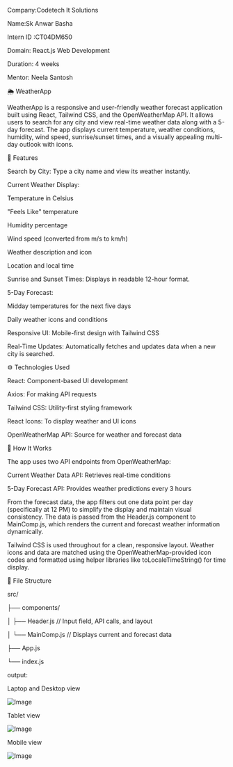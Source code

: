 Company:Codetech It Solutions

Name:Sk Anwar Basha

Intern ID :CT04DM650

Domain: React.js Web Development

Duration: 4 weeks

Mentor: Neela Santosh

🌦️ WeatherApp

WeatherApp is a responsive and user-friendly weather forecast application built using React, Tailwind CSS, and the OpenWeatherMap API. It allows users to search for any city and view real-time weather data along with a 5-day forecast. The app displays current temperature, weather conditions, humidity, wind speed, sunrise/sunset times, and a visually appealing multi-day outlook with icons.

📌 Features

Search by City: Type a city name and view its weather instantly.

Current Weather Display:

Temperature in Celsius

"Feels Like" temperature

Humidity percentage

Wind speed (converted from m/s to km/h)

Weather description and icon

Location and local time

Sunrise and Sunset Times: Displays in readable 12-hour format.

5-Day Forecast:

Midday temperatures for the next five days

Daily weather icons and conditions

Responsive UI: Mobile-first design with Tailwind CSS

Real-Time Updates: Automatically fetches and updates data when a new city is searched.

⚙️ Technologies Used

React: Component-based UI development

Axios: For making API requests

Tailwind CSS: Utility-first styling framework

React Icons: To display weather and UI icons

OpenWeatherMap API: Source for weather and forecast data

🧠 How It Works

The app uses two API endpoints from OpenWeatherMap:

Current Weather Data API: Retrieves real-time conditions

5-Day Forecast API: Provides weather predictions every 3 hours

From the forecast data, the app filters out one data point per day (specifically at 12 PM) to simplify the display and maintain visual consistency. The data is passed from the Header.js component to MainComp.js, which renders the current and forecast weather information dynamically.

Tailwind CSS is used throughout for a clean, responsive layout. Weather icons and data are matched using the OpenWeatherMap-provided icon codes and formatted using helper libraries like toLocaleTimeString() for time display.

📁 File Structure

src/

├── components/

│   ├── Header.js      // Input field, API calls, and layout

│   └── MainComp.js    // Displays current and forecast data

├── App.js

└── index.js

output:

Laptop and Desktop view

![Image](https://github.com/user-attachments/assets/98897d50-ebd0-4ebc-8a09-f46c074ecd81)

Tablet view

![Image](https://github.com/user-attachments/assets/df2a594a-5989-4ea8-9bf4-167df01827d9)

Mobile view

![Image](https://github.com/user-attachments/assets/5fc607ce-7462-4fa3-bc43-6325b33920cd)
